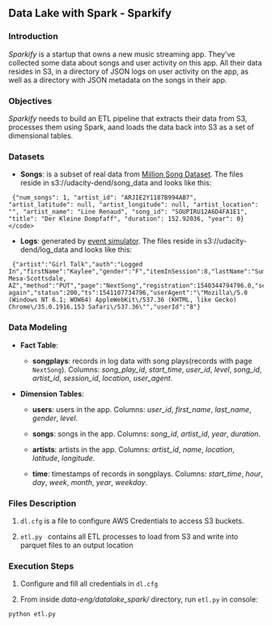 ## Data Lake with Spark - Sparkify 

### Introduction 

<i>Sparkify</i> is a startup that owns a new music streaming app.
They've collected some data about songs and user activity on this app. All their data resides in S3, in a directory of JSON logs on user activity on the app, as well as a directory with JSON metadata on the songs in their app.

### Objectives

<i>Sparkify</i> needs to build an ETL pipeline that extracts their data from S3, processes them using Spark, aand loads the data back into S3 as a set of dimensional tables. 

### Datasets

- **Songs**: is a subset of real data from [Million Song Dataset](http://millionsongdataset.com/). The files reside in s3://udacity-dend/song_data and looks like this:

```
 {"num_songs": 1, "artist_id": "ARJIE2Y1187B994AB7", "artist_latitude": null, "artist_longitude": null, "artist_location": "", "artist_name": "Line Renaud", "song_id": "SOUPIRU12A6D4FA1E1", "title": "Der Kleine Dompfaff", "duration": 152.92036, "year": 0} </code>
 ```

- **Logs**: generated by [event simulator](https://github.com/Interana/eventsim). The files reside in s3://udacity-dend/log_data and looks like this:

```
 {"artist":"Girl Talk","auth":"Logged In","firstName":"Kaylee","gender":"F","itemInSession":8,"lastName":"Summers","length":160.15628,"level":"free","location":"Phoenix-Mesa-Scottsdale, AZ","method":"PUT","page":"NextSong","registration":1540344794796.0,"sessionId":139,"song":"Once again","status":200,"ts":1541107734796,"userAgent":"\"Mozilla\/5.0 (Windows NT 6.1; WOW64) AppleWebKit\/537.36 (KHTML, like Gecko) Chrome\/35.0.1916.153 Safari\/537.36\"","userId":"8"}
 ```

 
 ### Data Modeling

- **Fact Table**: 

   - **songplays**: records in log data with song plays(records with page ```NextSong```). Columns: *song_play_id*, *start_time*, *user_id*, *level*, *song_id*, *artist_id*, *session_id*, *location*, *user_agent*.

- **Dimension Tables**:

   - **users**: users in the app. Columns: *user_id*, *first_name*, *last_name*, *gender*, *level*.

   - **songs**: songs in the app. Columns: *song_id*, *artist_id*, *year*, *duration*.

   - **artists**: artists in the app. Columns: *artist_id*, *name*, *location*, *latitude*, *longitude*.

   - **time**: timestamps of records in songplays. Columns: *start_time*, *hour*, *day*, *week*, *month*, *year*, *weekday*.

### Files Description
1. ```dl.cfg``` is a file to configure AWS Credentials to access S3 buckets.

2. ```etl.py ``` contains all ETL processes to load from S3 and write into parquet files to an output location

### Execution Steps
1. Configure and fill all credentials in ```dl.cfg```

2. From inside *data-eng/datalake_spark/* directory, run ```etl.py``` in console:

```
python etl.py
```